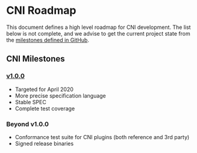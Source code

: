 # CNI Roadmap

This document defines a high level roadmap for CNI development.
The list below is not complete, and we advise to get the current project state from the [milestones defined in GitHub](https://github.com/TechXTeam/cni/milestones).

## CNI Milestones

### [v1.0.0](https://github.com/TechXTeam/cni/milestones/v1.0.0)

- Targeted for April 2020
- More precise specification language
- Stable SPEC
- Complete test coverage

### Beyond v1.0.0

- Conformance test suite for CNI plugins (both reference and 3rd party)
- Signed release binaries
